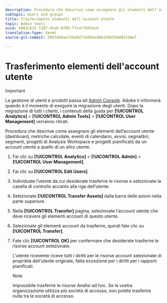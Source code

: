 ```yaml
---
description: Procedura che descrive come assegnare gli elementi dell’account utente (dashboard, metriche calcolate, eventi di calendario, avvisi, segnalibri, segmenti, progetti di Analysis Workspace e progetti pianificati) da un account utente a quello di un altro utente.
subtopic: Users and groups
title: Trasferimento elementi dell'account utente
topic: Admin tools
uuid: b083c622-1397-45ab-8796-f7cdc7043ec6
translation-type: tm+mt
source-git-commit: 3997889ae72920d719203edbb159b55b983158e7

---
```



# Trasferimento elementi dell&#39;account utente

>[!IMPORTANT]
>
>La gestione di utenti e prodotti passa ad [Admin Console](https://helpx.adobe.com/it/enterprise/using/admin-console.html). Adobe ti informerà quando è il momento di eseguire la migrazione degli utenti. Dopo la migrazione di tutti i clienti, i contenuti della guida per **[!UICONTROL Analytics]** > **[!UICONTROL Admin Tools]** > **[!UICONTROL User Management]** verranno ritirati.

Procedura che descrive come assegnare gli elementi dell’account utente (dashboard, metriche calcolate, eventi di calendario, avvisi, segnalibri, segmenti, progetti di Analysis Workspace e progetti pianificati) da un account utente a quello di un altro utente.

1. Fai clic su **[!UICONTROL Analytics]** > **[!UICONTROL Admin]** > **[!UICONTROL User Management]**.
1. Fai clic su **[!UICONTROL Edit Users]**.
1. Individuate l’utente da cui desiderate trasferire le risorse e selezionate la casella di controllo accanto alla riga dell’utente.
1. Selezionate **[!UICONTROL Transfer Assets]** dalla barra delle azioni nella parte superiore.
1. Nella **[!UICONTROL Transfer]** pagina, selezionate l&#39;account utente che deve ricevere gli elementi account di questo utente.
1. Selezionate gli elementi account da trasferire, quindi fate clic su **[!UICONTROL Transfer]**.
1. Fate clic **[!UICONTROL OK]** per confermare che desiderate trasferire le risorse account selezionate.

   L&#39;utente ricevente riceve tutti i diritti per le risorse account selezionate di proprietà dell&#39;utente originale, fatta eccezione per i diritti per i rapporti pianificati.

   >[!NOTE]
   >
   >Impossibile trasferire le risorse Analisi ad hoc. Se la vostra organizzazione utilizza più società di accesso, non potete trasferire nulla tra le società di accesso.

